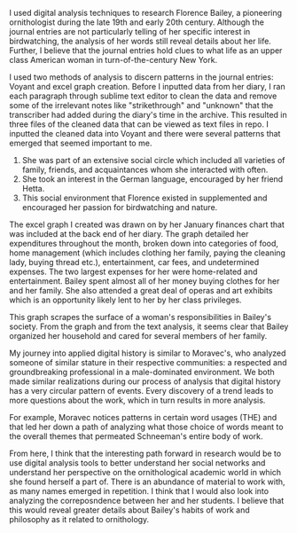 I used digital analysis techniques to research Florence Bailey, a pioneering ornithologist during the late 19th and early 20th century. 
Although the journal entries are not particularly telling of her specific interest in birdwatching, the analysis of her words still reveal details about her life. 
Further, I believe that the journal entries hold clues to what life as an upper class American woman in turn-of-the-century New York. 

I used two methods of analysis to discern patterns in the journal entries: Voyant and excel graph creation. 
Before I inputted data from her diary, I ran each paragraph through sublime text editor to clean the data and remove some of the irrelevant notes like "strikethrough" and "unknown" that the transcriber had added during the diary's time in the archive.
This resulted in three files of the cleaned data that can be viewed as text files in repo. 
I inputted the cleaned data into Voyant and there were several patterns that emerged that seemed important to me. 
1. She was part of an extensive social circle which included all varieties of family, friends, and acquaintances whom she interacted with often. 
2. She took an interest in the German language, encouraged by her friend Hetta. 
3. This social environment that Florence existed in supplemented and encouraged her passion for birdwatching and nature. 

The excel graph I created was drawn on by her January finances chart that was included at the back end of her diary. 
The graph detailed her expenditures throughout the month, broken down into categories of food, home management (which includes clothing her family, paying the cleaning lady, buying thread etc.), entertainment, car fees, and undetermined expenses. 
The two largest expenses for her were home-related and entertainment. 
Bailey spent almost all of her money buying clothes for her and her family.
She also attended a great deal of operas and art exhibits which is an opportunity likely lent to her by her class privileges. 

This graph scrapes the surface of a woman's responsibilities in Bailey's society. From the graph and from the text analysis, it seems clear that Bailey organized her household and cared for several members of her family. 

My journey into applied digital history is similar to Moravec's, who analyzed someone of similar stature in their respective communities: a respected and groundbreaking professional in a male-dominated environment. We both made similar realizations during our process of analysis that digital history has a very circular pattern of events. Every discovery of a trend leads to more questions about the work, which in turn results in more analysis. 

For example, Moravec notices patterns in certain word usages (THE) and that led her down a path of analyzing what those choice of words meant to the overall themes that permeated Schneeman's entire body of work. 

From here, I think that the interesting path forward in research would be to use digital analysis tools to better understand her social networks and understand her perspective on the ornithological academic world in which she found herself a part of. There is an abundance of material to work with, as many names emerged in repetition. 
I think that I would also look into analyzing the correposndence between her and her students. I believe that this would reveal greater details about Bailey's habits of work and philosophy as it related to ornithology. 

